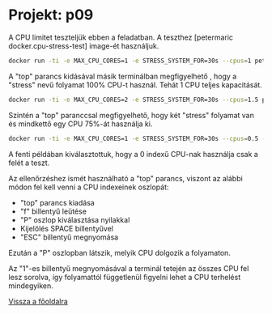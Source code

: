 # Projekt: p09

A CPU limitet teszteljük ebben a feladatban. A teszthez [petermaric docker.cpu-stress-test] image-ét használjuk.

```bash
docker run -ti -e MAX_CPU_CORES=1 -e STRESS_SYSTEM_FOR=30s --cpus=1 petarmaric/docker.cpu-stress-test
```

A "top" parancs kidásával másik terminálban  megfigyelhető , hogy a "stress" nevű folyamat
100% CPU-t használ. Tehát 1 CPU teljes kapacitását. 

```bash
docker run -ti -e MAX_CPU_CORES=2 -e STRESS_SYSTEM_FOR=30s --cpus=1.5 petarmaric/docker.cpu-stress-test
```
Szintén a "top" paranccsal megfigyelhető, hogy két "stress" folyamat van és mindkettő egy CPU 75%-át használja ki.

```bash
docker run -ti -e MAX_CPU_CORES=1 -e STRESS_SYSTEM_FOR=30s --cpus=0.5 --cpuset-cpus=0 petarmaric/docker.cpu-stress-test
```
A fenti példában kiválasztottuk, hogy a 0 indexű CPU-nak használja csak a felét a teszt.

Az ellenőrzéshez ismét használható a "top" parancs, viszont az alábbi módon fel kell venni 
a CPU indexeinek oszlopát:

* "top" parancs kiadása
* "f" billentyű leütése
* "P" oszlop kiválasztása nyilakkal
* Kijelölés SPACE billentyűvel 
* "ESC" billentyű megnyomása

Ezután a "P" oszlopban látszik, melyik CPU dolgozik a folyamaton.

Az "1"-es billentyű megnyomásával a terminál tetején az összes CPU
fel lesz sorolva, így folyamattól függetlenül figyelni lehet a CPU terhelést mindegyiken.

[Vissza a főoldalra](../../README.md)